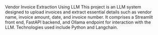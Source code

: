 Vendor Invoice Extraction Using LLM
This project is an LLM system designed to upload invoices and extract essential details such as vendor name, invoice amount, date, and invoice number. It comprises a Streamlit front end, FastAPI backend, and Ollama endpoint for interaction with the LLM. Technologies used include Python and Langchain.

